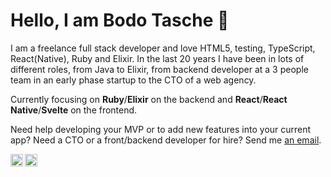# Hello, I am Bodo Tasche 👋

I am a freelance full stack developer and love HTML5, testing, TypeScript, React(Native), Ruby and Elixir. In the last 20 years I have been in lots of different roles, from Java to Elixir, from backend developer at a 3 people team in an early phase startup to the CTO of a web agency.

Currently focusing on **Ruby**/**Elixir** on the backend and **React**/**React Native**/**Svelte** on the frontend.

Need help developing your MVP or to add new features into your current app? Need a CTO or a front/backend developer for hire? Send me [an email](mailto:bodo@tasche.me).

<a href="https://twitter.com/bitboxer">
  <img align="left" alt="Bodo Tasche's twitter" width="20px" src="https://simpleicons.now.sh/twitter/495f7e" />
</a>
<a href=" www.linkedin.com/in/bitboxer">
  <img align="left" alt="Bodo Tasche's LinkedIn" width="20px" src="https://simpleicons.now.sh/linkedin/495f7e" />
</a>
